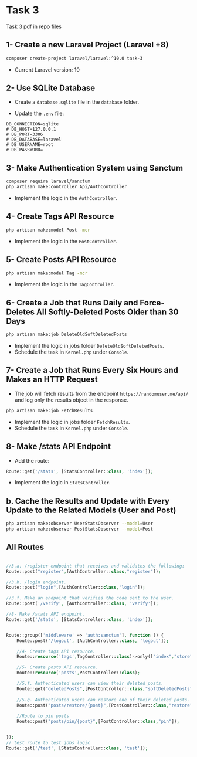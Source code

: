 
# Task 3

Task 3 pdf in repo files

## 1- Create a new Laravel Project (Laravel +8)

```bash
composer create-project laravel/laravel:^10.0 task-3
```

- Current Laravel version: 10

## 2- Use SQLite Database

- Create a `database.sqlite` file in the `database` folder.

- Update the `.env` file:

```dotenv
DB_CONNECTION=sqlite
# DB_HOST=127.0.0.1
# DB_PORT=3306
# DB_DATABASE=laravel
# DB_USERNAME=root
# DB_PASSWORD=
```

## 3- Make Authentication System using Sanctum

```bash
composer require laravel/sanctum
php artisan make:controller Api/AuthController
```
- Implement the logic in the `AuthController`.

## 4- Create Tags API Resource

```bash
php artisan make:model Post -mcr
```
- Implement the logic in the `PostController`.

## 5- Create Posts API Resource

```bash
php artisan make:model Tag -mcr
```
- Implement the logic in the `TagController`.

## 6- Create a Job that Runs Daily and Force-Deletes All Softly-Deleted Posts Older than 30 Days

```bash
php artisan make:job DeleteOldSoftDeletedPosts
```

- Implement the logic in jobs folder `DeleteOldSoftDeletedPosts`.
- Schedule the task in `Kernel.php` under `Console`.

## 7- Create a Job that Runs Every Six Hours and Makes an HTTP Request

- The job will fetch results from the endpoint `https://randomuser.me/api/` and log only the results object in the response.

```bash
php artisan make:job FetchResults
```
- Implement the logic in jobs folder `FetchResults`.
- Schedule the task in `Kernel.php` under `Console`.

## 8- Make /stats API Endpoint

- Add the route:

```php
Route::get('/stats', [StatsController::class, 'index']);
```
- Implement the logic in `StatsController`.

## b. Cache the Results and Update with Every Update to the Related Models (User and Post)

```bash
php artisan make:observer UserStatsObserver --model=User
php artisan make:observer PostStatsObserver --model=Post
```

## All Routes

```php

//3.a. /register endpoint that receives and validates the following:
Route::post("register",[AuthController::class,"register"]);

//3.b. /login endpoint.
Route::post("login",[AuthController::class,"login"]);

//3.f. Make an endpoint that verifies the code sent to the user.
Route::post('/verify', [AuthController::class, 'verify']);

//8- Make /stats API endpoint.
Route::get('/stats', [StatsController::class, 'index']);


Route::group(['middleware' => 'auth:sanctum'], function () {
    Route::post('/logout', [AuthController::class, 'logout']);

    //4- Create tags API resource.
    Route::resource('tags',TagController::class)->only(["index","store","update","destroy"]);

    //5- Create posts API resource.
    Route::resource('posts',PostController::class);

    //5.f. Authenticated users can view their deleted posts.
    Route::get("deletedPosts",[PostController::class,"softDeletedPosts"]);
    
    //5.g. Authenticated users can restore one of their deleted posts. 
    Route::post("posts/restore/{post}",[PostController::class,"restore"]);
    
    //Route to pin posts 
    Route::post("posts/pin/{post}",[PostController::class,"pin"]);


});
// test route to test jobs logic
Route::get('/test', [StatsController::class, 'test']);

```

